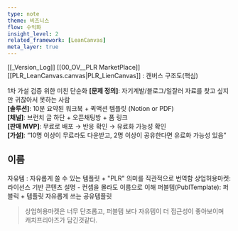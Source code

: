 ```yaml
---
type: note
theme: 비즈니스
flow: 수익화
insight_level: 2
related_framework: [LeanCanvas]
meta_layer: true
---
```


[[_Version_Log]]
[[00_OV__PLR MarketPlace]]
[[PLR_LeanCanvas.canvas|PLR_LienCanvas]] : 캔버스 구조도(핵심)

1차 가설 검증 위한 미친 단순화
**[문제 정의]**: 자기계발/블로그/일잘러 자료를 찾고 싶지만 귀찮아서 못하는 사람  
**[솔루션]**: 10분 요약된 워크북 + 퀵액션 템플릿 (Notion or PDF)  
**[채널]**: 브런치 글 하단 + 오픈채팅방 + 폼 링크  
**[판매 MVP]**: 무료로 배포 → 반응 확인 → 유료화 가능성 확인  
**[가설]**: “10명 이상이 무료라도 다운받고, 2명 이상이 공유한다면 유료화 가능성 있음”

## 이름
자유템 : 자유롭게 쓸 수 있는 템플릿 + "PLR" 의미를 직관적으로 번역함
상업허용마켓: 라이선스 기반 콘텐츠 설명 - 컨셉을 몰라도 이름으로 이해
퍼블템(PublTemplate): 퍼블릭 + 템플릿 자유롭게 쓰는 공유템플릿

> 상업허용마켓은 너무 단조롭고, 퍼블템 보다 자유템이 더 접근성이 좋아보이며 캐치프리아즈가 담긴것같다.


